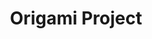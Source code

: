 ---
title: Origami Project
year: 2024-01-20
img: '@assets/projects/origami.webp'
url: https://origamiproject.it
tags: Institutional Website
---